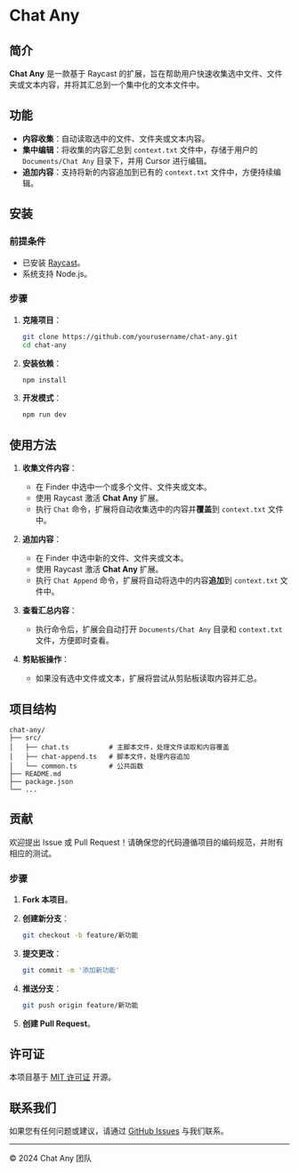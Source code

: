 # Chat Any

## 简介

**Chat Any** 是一款基于 Raycast 的扩展，旨在帮助用户快速收集选中文件、文件夹或文本内容，并将其汇总到一个集中化的文本文件中。

## 功能

- **内容收集**：自动读取选中的文件、文件夹或文本内容。
- **集中编辑**：将收集的内容汇总到 `context.txt` 文件中，存储于用户的 `Documents/Chat Any` 目录下，并用 Cursor 进行编辑。
- **追加内容**：支持将新的内容追加到已有的 `context.txt` 文件中，方便持续编辑。

## 安装

### 前提条件

- 已安装 [Raycast](https://www.raycast.com/)。
- 系统支持 Node.js。

### 步骤

1. **克隆项目**：

   ```bash
   git clone https://github.com/yourusername/chat-any.git
   cd chat-any
   ```

2. **安装依赖**：

   ```bash
   npm install
   ```

3. **开发模式**：

   ```bash
   npm run dev
   ```

## 使用方法

1. **收集文件内容**：

   - 在 Finder 中选中一个或多个文件、文件夹或文本。
   - 使用 Raycast 激活 **Chat Any** 扩展。
   - 执行 `Chat` 命令，扩展将自动收集选中的内容并**覆盖**到 `context.txt` 文件中。

2. **追加内容**：

   - 在 Finder 中选中新的文件、文件夹或文本。
   - 使用 Raycast 激活 **Chat Any** 扩展。
   - 执行 `Chat Append` 命令，扩展将自动将选中的内容**追加**到 `context.txt` 文件中。

3. **查看汇总内容**：

   - 执行命令后，扩展会自动打开 `Documents/Chat Any` 目录和 `context.txt` 文件，方便即时查看。

4. **剪贴板操作**：

   - 如果没有选中文件或文本，扩展将尝试从剪贴板读取内容并汇总。

## 项目结构

```
chat-any/
├── src/
│   ├── chat.ts          # 主脚本文件，处理文件读取和内容覆盖
│   ├── chat-append.ts   # 脚本文件，处理内容追加
│   └── common.ts        # 公共函数
├── README.md
├── package.json
└── ...
```

## 贡献

欢迎提出 Issue 或 Pull Request！请确保您的代码遵循项目的编码规范，并附有相应的测试。

### 步骤

1. **Fork 本项目**。
2. **创建新分支**：

   ```bash
   git checkout -b feature/新功能
   ```

3. **提交更改**：

   ```bash
   git commit -m '添加新功能'
   ```

4. **推送分支**：

   ```bash
   git push origin feature/新功能
   ```

5. **创建 Pull Request**。

## 许可证

本项目基于 [MIT 许可证](LICENSE) 开源。

## 联系我们

如果您有任何问题或建议，请通过 [GitHub Issues](https://github.com/yourusername/chat-any/issues) 与我们联系。

---

© 2024 Chat Any 团队
